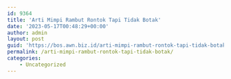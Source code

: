 ```yaml
---
id: 9364
title: 'Arti Mimpi Rambut Rontok Tapi Tidak Botak'
date: '2023-05-17T00:48:29+00:00'
author: admin
layout: post
guid: 'https://bos.awn.biz.id/arti-mimpi-rambut-rontok-tapi-tidak-botak/'
permalink: /arti-mimpi-rambut-rontok-tapi-tidak-botak/
categories:
    - Uncategorized
---
```


